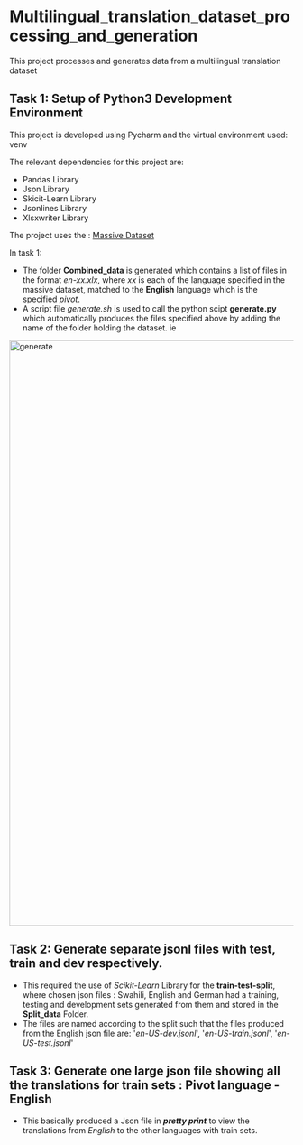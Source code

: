 # Multilingual_translation_dataset_processing_and_generation
This project processes and generates data from a multilingual translation dataset

## Task 1: Setup of Python3 Development Environment
This project is developed using Pycharm and the virtual environment used: venv

The relevant dependencies for this project are: 
* Pandas Library
* Json Library
* Skicit-Learn Library
* Jsonlines Library
* Xlsxwriter Library

The project uses the : [Massive Dataset](https://huggingface.co/datasets/AmazonScience/massive/viewer/af-ZA/train?p=1)

In task 1: 
* The folder **Combined_data** is generated which contains a list of files in the format *en-xx.xlx*, where *xx* is each of the language specified in the massive dataset, matched to the **English** language which is the specified *pivot*.
* A script file *generate.sh* is used to call the python scipt **generate.py** which automatically produces the files specified above by adding the name of the folder holding the dataset. ie
  
<img width="1037" alt="generate" src="https://github.com/Abbymuso1/Multilingual_translation_dataset_processing_and_generation/assets/89918147/9552e84d-336e-4720-b83c-2e79bcded92d">


## Task 2: Generate separate jsonl files with test, train and dev respectively.
* This required the use of *Scikit-Learn* Library for the **train-test-split**, where chosen json files : Swahili, English and German had a training, testing and development sets generated from them and stored in the **Split_data**  Folder. 
* The files are named according to the split such that the files produced from the English json file are: '*en-US-dev.jsonl*', '*en-US-train.jsonl*', '*en-US-test.jsonl*'

## Task 3: Generate one large json file showing all the translations for train sets : Pivot language - English
* This basically produced a Json file in ***pretty print*** to view the translations from *English* to the other languages with train sets.


